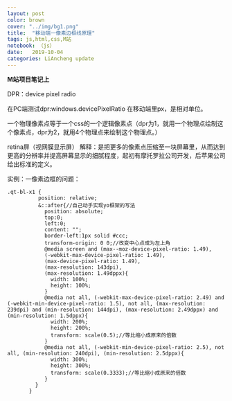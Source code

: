 ```yaml
---
layout: post
color: brown
cover: "../img/bg1.png"
title:  "移动端一像素边框线原理"
tags: js,html,css,M站
notebook: （js）
date:   2019-10-04 
categories: LiAncheng update
---
```

**M站项目笔记上**
 
 DPR：device pixel radio  

在PC端测试dpr:windows.devicePixelRatio
在移动端里px，是相对单位。

  一个物理像素点等于一个css的一个逻辑像素点（dpr为1，就用一个物理点绘制这个像素点，dpr为2，就用4个物理点来绘制这个物理点。）

 retina屏（视网膜显示屏）
 解释：是把更多的像素点压缩至一块屏幕里，从而达到更高的分辨率并提高屏幕显示的细腻程度，起初有摩托罗拉公司开发，后苹果公司给出标准的定义。

 实例：一像素边框的问题：
 ```
 .qt-bl-x1 {
           position: relative;
           &::after{//自己动手实现yo框架的写法
             position: absolute;
             top:0;
             left:0;
             content: "";
             border-left:1px solid #ccc; 
             transform-origin: 0 0;//改变中心点成为左上角
             @media screen and (max--moz-device-pixel-ratio: 1.49),
             (-webkit-max-device-pixel-ratio: 1.49),
             (max-device-pixel-ratio: 1.49),
             (max-resolution: 143dpi),
             (max-resolution: 1.49dppx){
               width: 100%;
               height: 100%;
             }
             @media not all, (-webkit-max-device-pixel-ratio: 2.49) and (-webkit-min-device-pixel-ratio: 1.5), not all, (max-resolution: 239dpi) and (min-resolution: 144dpi), (max-resolution: 2.49dppx) and (min-resolution: 1.5dppx){
               width: 200%;
               height: 200%;
               transform: scale(0.5);//等比缩小成原来的倍数
             }
             @media not all, (-webkit-min-device-pixel-ratio: 2.5), not all, (min-resolution: 240dpi), (min-resolution: 2.5dppx){
               width: 300%;
               height: 300%;
               transform: scale(0.3333);//等比缩小成原来的倍数
             }
          }
        }

 ```
  